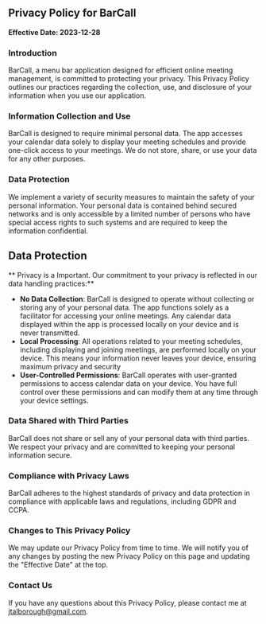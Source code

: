 ## **Privacy Policy for BarCall**

**Effective Date: 2023-12-28**

### **Introduction**

BarCall, a menu bar application designed for efficient online meeting management, is committed to protecting your privacy. This Privacy Policy outlines our practices regarding the collection, use, and disclosure of your information when you use our application.

### **Information Collection and Use**

BarCall is designed to require minimal personal data. The app accesses your calendar data solely to display your meeting schedules and provide one-click access to your meetings. We do not store, share, or use your data for any other purposes.

### **Data Protection**

We implement a variety of security measures to maintain the safety of your personal information. Your personal data is contained behind secured networks and is only accessible by a limited number of persons who have special access rights to such systems and are required to keep the information confidential.

## **Data Protection**

** Privacy is a Important. Our commitment to your privacy is reflected in our data handling practices:**

- **No Data Collection**: BarCall is designed to operate without collecting or storing any of your personal data. The app functions solely as a facilitator for accessing your online meetings. Any calendar data displayed within the app is processed locally on your device and is never transmitted.
- **Local Processing**: All operations related to your meeting schedules, including displaying and joining meetings, are performed locally on your device. This means your information never leaves your device, ensuring maximum privacy and security
- **User-Controlled Permissions**: BarCall operates with user-granted permissions to access calendar data on your device. You have full control over these permissions and can modify them at any time through your device settings.

### **Data Shared with Third Parties**

BarCall does not share or sell any of your personal data with third parties. We respect your privacy and are committed to keeping your personal information secure.

### **Compliance with Privacy Laws**

BarCall adheres to the highest standards of privacy and data protection in compliance with applicable laws and regulations, including GDPR and CCPA.

### **Changes to This Privacy Policy**

We may update our Privacy Policy from time to time. We will notify you of any changes by posting the new Privacy Policy on this page and updating the "Effective Date" at the top.

### **Contact Us**

If you have any questions about this Privacy Policy, please contact me at [jtalborough@gmail.com](mailto:jtalborough@gmail.com).
